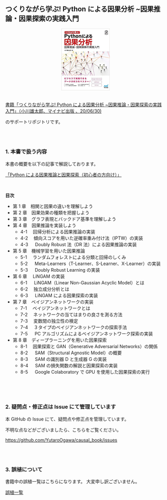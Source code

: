 ## つくりながら学ぶ! Python による因果分析 ~因果推論・因果探索の実践入門

<div align="center">
<img src="./etc/book.jpg" alt="" title="" width=30%>
</div>

<br>

[書籍「つくりながら学ぶ! Python による因果分析 ~因果推論・因果探索の実践入門」（小川雄太郎、マイナビ出版 、20/06/30) ](https://www.amazon.co.jp/dp/4839973571/)

のサポートリポジトリです。

<br>
<br>

### 1. 本書で扱う内容

本書の概要を以下の記事で解説しております。

[「Python による因果推論と因果探索（初心者の方向け）」](https://qiita.com/sugulu/items/07253d12b1fc72e16aba)

<br>

**目次**

- 第 1 章　相関と因果の違いを理解しよう
- 第 2 章　因果効果の種類を把握しよう
- 第 3 章　グラフ表現とバックドア基準を理解しよう
- 第 4 章　因果推論を実装しよう
  - 4-1 　回帰分析による因果推論の実装
  - 4-2 　傾向スコアを用いた逆確率重み付け法（IPTW）の実装
  - 4-3 　 Doubly Robust 法（DR 法）による因果推論の実装
- 第 5 章　機械学習を用いた因果推論
  - 5-1 　ランダムフォレストによる分類と回帰のしくみ
  - 5-2 　 Meta-Learners（T-Learner、S-Learner、X-Learner）の実装
  - 5-3 　 Doubly Robust Learning の実装
- 第 6 章　 LiNGAM の実装
  - 6-1 　 LiNGAM（Linear Non-Gaussian Acyclic Model）とは
  - 6-2 　独立成分分析とは
  - 6-3 　 LiNGAM による因果探索の実装
- 第 7 章　ベイジアンネットワークの実装
  - 7-1 　ベイジアンネットワークとは
  - 7-2 　ネットワークの当てはまりの良さを測る方法
  - 7-3 　変数間の独立性の検定
  - 7-4 　３タイプのベイジアンネットワークの探索手法
  - 7-5 　 PC アルゴリズムによるベイジアンネットワーク探索の実装
- 第 8 章　ディープラーニングを用いた因果探索
  - 8-1 　因果探索と GAN（Generative Adversarial Networks）の関係
  - 8-2 　 SAM（Structural Agnostic Model）の概要
  - 8-3 　 SAM の識別器 D と生成器 G の実装
  - 8-4 　 SAM の損失関数の解説と因果探索の実装
  - 8-5 　 Google Colaboratory で GPU を使用した因果探索の実行

<br>

<br>
<br>

### 2. 疑問点・修正点は Issue にて管理しています

本 GitHub の Issue にて、疑問点や修正点を管理しています。

不明な点などがございましたら、こちらをご覧ください。

https://github.com/YutaroOgawa/causal_book/issues

<br>
<br>

### 3. 誤植について

書籍中の誤植一覧はこちらになります。
大変申し訳ございません。

[誤植一覧](https://github.com/YutaroOgawa/causal_book/labels/%E8%AA%A4%E6%A4%8D)
